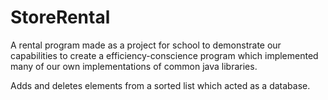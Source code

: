 # StoreRental
A rental program made as a project for school to demonstrate our capabilities to create a efficiency-conscience program which implemented many of our own implementations of common java libraries. 

Adds and deletes elements from a sorted list which acted as a database.
